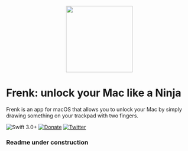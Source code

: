 <p align="center">
  <img src="https://github.com/efremio/frenkapp/blob/master/Squiggle/Assets.xcassets/AppIcon.appiconset/512.png" width=180px" heght=180px"/>
</p>

# Frenk: unlock your Mac like a Ninja
Frenk is an app for macOS that allows you to unlock your Mac by simply drawing something on your trackpad with two fingers.

![Swift 3.0+](https://img.shields.io/badge/Swift-3.0%2B-orange.svg)
[![Donate](https://img.shields.io/badge/Donate-PayPal-blue.svg)](https://www.paypal.com/cgi-bin/webscr?cmd=_s-xclick&hosted_button_id=3U48GEZG3BF5Y)
[![Twitter](https://img.shields.io/badge/twitter-@efremagnilleri-green.svg?style=flat)](https://twitter.com/efremagnilleri)

### Readme under construction
